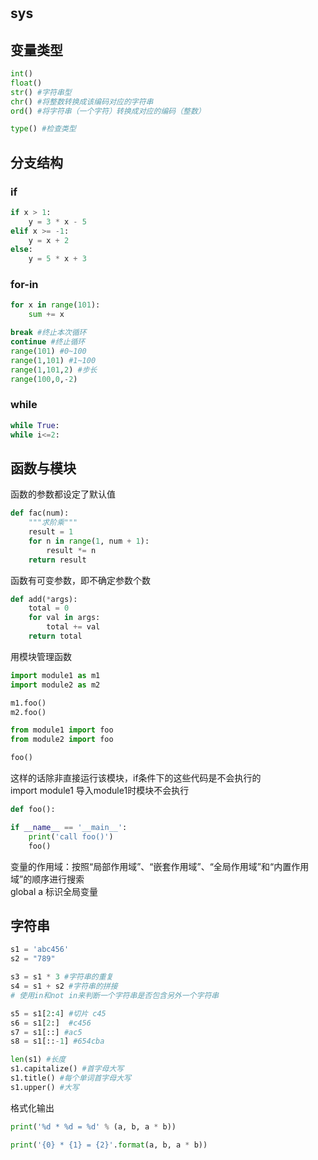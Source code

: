#
## sys
## 变量类型
```python 
int() 
float()
str() #字符串型
chr() #将整数转换成该编码对应的字符串
ord() #将字符串（一个字符）转换成对应的编码（整数）

type() #检查类型
```
## 分支结构
### if
```python
if x > 1:
    y = 3 * x - 5
elif x >= -1:
    y = x + 2
else:
    y = 5 * x + 3
```
### for-in
```python
for x in range(101):
    sum += x

break #终止本次循环
continue #终止循环
range(101) #0~100
range(1,101) #1~100
range(1,101,2) #步长
range(100,0,-2) 
```
### while
```python
while True:
while i<=2:
```
## 函数与模块
函数的参数都设定了默认值
```python
def fac(num):
    """求阶乘"""
    result = 1
    for n in range(1, num + 1):
        result *= n
    return result
```
函数有可变参数，即不确定参数个数
```python
def add(*args):
    total = 0
    for val in args:
        total += val
    return total
```
用模块管理函数
```python
import module1 as m1
import module2 as m2

m1.foo()
m2.foo()
```
```python
from module1 import foo
from module2 import foo

foo()
```
这样的话除非直接运行该模块，if条件下的这些代码是不会执行的<br>
import module1 导入module1时模块不会执行
```python
def foo():

if __name__ == '__main__':
    print('call foo()')
    foo()
```
变量的作用域：按照“局部作用域”、“嵌套作用域”、“全局作用域”和“内置作用域”的顺序进行搜索<br>
global a 标识全局变量
## 字符串
```python
s1 = 'abc456'
s2 = "789"

s3 = s1 * 3 #字符串的重复
s4 = s1 + s2 #字符串的拼接
# 使用in和not in来判断一个字符串是否包含另外一个字符串

s5 = s1[2:4] #切片 c45
s6 = s1[2:]  #c456
s7 = s1[::] #ac5
s8 = s1[::-1] #654cba

len(s1) #长度
s1.capitalize() #首字母大写
s1.title() #每个单词首字母大写
s1.upper() #大写
```
格式化输出
```python
print('%d * %d = %d' % (a, b, a * b))

print('{0} * {1} = {2}'.format(a, b, a * b))
